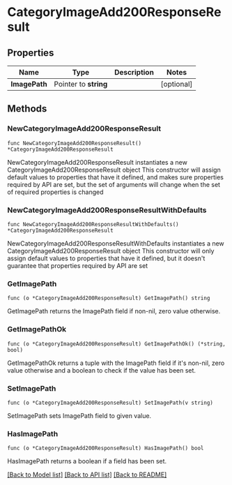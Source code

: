 # CategoryImageAdd200ResponseResult

## Properties

Name | Type | Description | Notes
------------ | ------------- | ------------- | -------------
**ImagePath** | Pointer to **string** |  | [optional] 

## Methods

### NewCategoryImageAdd200ResponseResult

`func NewCategoryImageAdd200ResponseResult() *CategoryImageAdd200ResponseResult`

NewCategoryImageAdd200ResponseResult instantiates a new CategoryImageAdd200ResponseResult object
This constructor will assign default values to properties that have it defined,
and makes sure properties required by API are set, but the set of arguments
will change when the set of required properties is changed

### NewCategoryImageAdd200ResponseResultWithDefaults

`func NewCategoryImageAdd200ResponseResultWithDefaults() *CategoryImageAdd200ResponseResult`

NewCategoryImageAdd200ResponseResultWithDefaults instantiates a new CategoryImageAdd200ResponseResult object
This constructor will only assign default values to properties that have it defined,
but it doesn't guarantee that properties required by API are set

### GetImagePath

`func (o *CategoryImageAdd200ResponseResult) GetImagePath() string`

GetImagePath returns the ImagePath field if non-nil, zero value otherwise.

### GetImagePathOk

`func (o *CategoryImageAdd200ResponseResult) GetImagePathOk() (*string, bool)`

GetImagePathOk returns a tuple with the ImagePath field if it's non-nil, zero value otherwise
and a boolean to check if the value has been set.

### SetImagePath

`func (o *CategoryImageAdd200ResponseResult) SetImagePath(v string)`

SetImagePath sets ImagePath field to given value.

### HasImagePath

`func (o *CategoryImageAdd200ResponseResult) HasImagePath() bool`

HasImagePath returns a boolean if a field has been set.


[[Back to Model list]](../README.md#documentation-for-models) [[Back to API list]](../README.md#documentation-for-api-endpoints) [[Back to README]](../README.md)


